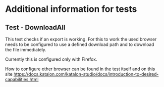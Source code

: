 # Additional information for tests

## Test - DownloadAll

This test checks if an export is working. For this to work the used browser needs to be configured to use a defined download path and to download the file immediately.

Currently this is configured only with Firefox.

How to configure other browser can be found in the test itself and on this site <https://docs.katalon.com/katalon-studio/docs/introduction-to-desired-capabilities.html>
